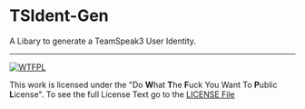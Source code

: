 # TSIdent-Gen
A Libary to generate a TeamSpeak3 User Identity.

---
[![WTFPL](https://upload.wikimedia.org/wikipedia/commons/thumb/0/0a/WTFPL_badge.svg/320px-WTFPL_badge.svg.png)](LICENSE.md)

This work is licensed under the "Do **W**hat **T**he **F**uck You Want To **P**ublic **L**icense". To see the full License Text go to the [LICENSE File](LICENSE.md)
